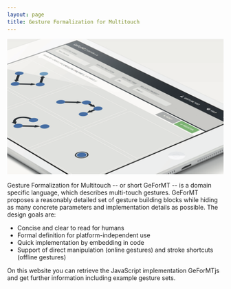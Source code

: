 ```yaml
---
layout: page
title: Gesture Formalization for Multitouch
---
```


![Tablet running GeForMT Gesture Tiles Editor](assets/images/editor_tablet.png)

Gesture Formalization for Multitouch -- or short GeForMT -- is a domain specific language, which describes multi-touch gestures. GeForMT proposes a reasonably detailed set of gesture building blocks while hiding as many concrete parameters and implementation details as possible. The design goals are:

* Concise and clear to read for humans
* Formal definition for platform-independent use
* Quick implementation by embedding in code
* Support of direct manipulation (online gestures) and stroke shortcuts (offline gestures)

On this website you can retrieve the JavaScript implementation GeForMTjs and get further information including example gesture sets.